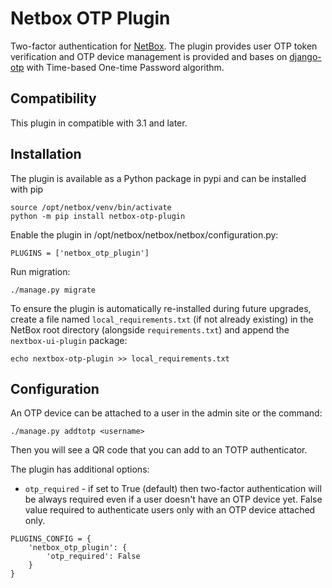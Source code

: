 # Netbox OTP Plugin

Two-factor authentication for [NetBox](https://github.com/netbox-community/netbox). The plugin provides user OTP token verification and OTP device management is provided and bases on [django-otp](https://github.com/django-otp/django-otp) with Time-based One-time Password algorithm.

## Compatibility

This plugin in compatible with 3.1 and later.

## Installation

The plugin is available as a Python package in pypi and can be installed with pip

```
source /opt/netbox/venv/bin/activate
python -m pip install netbox-otp-plugin
```
Enable the plugin in /opt/netbox/netbox/netbox/configuration.py:
```
PLUGINS = ['netbox_otp_plugin']
```
Run migration:
```
./manage.py migrate
```

To ensure the plugin is automatically re-installed during future upgrades, create a file named `local_requirements.txt` (if not already existing) in the NetBox root directory (alongside `requirements.txt`) and append the `nextbox-ui-plugin` package:

```no-highlight
echo nextbox-otp-plugin >> local_requirements.txt
```

## Configuration

An OTP device can be attached to a user in the admin site or the command:
```
./manage.py addtotp <username>
```
Then you will see a QR code that you can add to an TOTP authenticator.

The plugin has additional options:
* `otp_required` - if set to True (default) then two-factor authentication will be always required even if a user doesn't have an OTP device yet. False value required to authenticate users only with an OTP device attached only.
```
PLUGINS_CONFIG = {
    'netbox_otp_plugin': {
        'otp_required': False
    }
}
```
